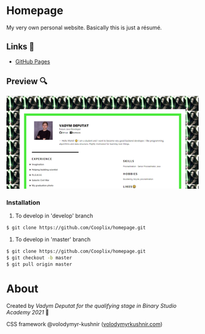 # Homepage
My very own personal website. Basically this is just a résumé.

## Links :electric_plug:
- [GitHub Pages](https://cooplix.github.io/homepage/)

## Preview :mag:
![Preview](https://github.com/Cooplix/homepage/blob/develop/assets/images/prev.png)

### Installation

1. To develop in 'develop' branch

```sh
$ git clone https://github.com/Cooplix/homepage.git
```
1. To develop in 'master' branch
```sh
$ git clone https://github.com/Cooplix/homepage.git
$ git checkout -b master 
$ git pull origin master
```


# About
Created by *Vadym Deputat for the qualifying stage in Binary Studio Academy 2021* :rocket:

CSS framework @volodymyr-kushnir ([volodymyrkushnir.com](https://volodymyrkushnir.com/))
